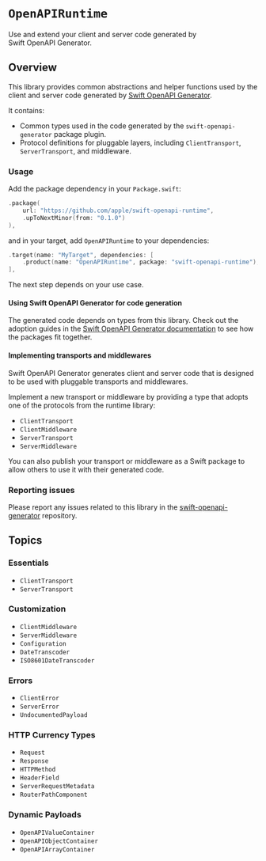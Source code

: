 # ``OpenAPIRuntime``

Use and extend your client and server code generated by Swift OpenAPI Generator.

## Overview

This library provides common abstractions and helper functions used by the client and server code generated by [Swift OpenAPI Generator][0].

It contains:
- Common types used in the code generated by the `swift-openapi-generator` package plugin.
- Protocol definitions for pluggable layers, including ``ClientTransport``, ``ServerTransport``, and middleware.

### Usage

Add the package dependency in your `Package.swift`:

```swift
.package(
    url: "https://github.com/apple/swift-openapi-runtime",
    .upToNextMinor(from: "0.1.0")
),
```

and in your target, add `OpenAPIRuntime` to your dependencies:

```swift
.target(name: "MyTarget", dependencies: [
    .product(name: "OpenAPIRuntime", package: "swift-openapi-runtime"),
],
```

The next step depends on your use case.

#### Using Swift OpenAPI Generator for code generation

The generated code depends on types from this library. Check out the adoption guides in the [Swift OpenAPI Generator documentation][1] to see how the packages fit together.

#### Implementing transports and middlewares

Swift OpenAPI Generator generates client and server code that is designed to be used with pluggable transports and middlewares.

Implement a new transport or middleware by providing a type that adopts one of the protocols from the runtime library:

* ``ClientTransport``
* ``ClientMiddleware``
* ``ServerTransport``
* ``ServerMiddleware``

You can also publish your transport or middleware as a Swift package to allow others to use it with their generated code.

### Reporting issues

Please report any issues related to this library in the [swift-openapi-generator](https://github.com/apple/swift-openapi-generator/issues) repository.

## Topics

### Essentials
- ``ClientTransport``
- ``ServerTransport``

### Customization
- ``ClientMiddleware``
- ``ServerMiddleware``
- ``Configuration``
- ``DateTranscoder``
- ``ISO8601DateTranscoder``

### Errors
- ``ClientError``
- ``ServerError``
- ``UndocumentedPayload``

### HTTP Currency Types
- ``Request``
- ``Response``
- ``HTTPMethod``
- ``HeaderField``
- ``ServerRequestMetadata``
- ``RouterPathComponent``

### Dynamic Payloads
- ``OpenAPIValueContainer``
- ``OpenAPIObjectContainer``
- ``OpenAPIArrayContainer``

[0]: https://github.com/apple/swift-openapi-generator
[1]: https://swiftpackageindex.com/apple/swift-openapi-generator/documentation
